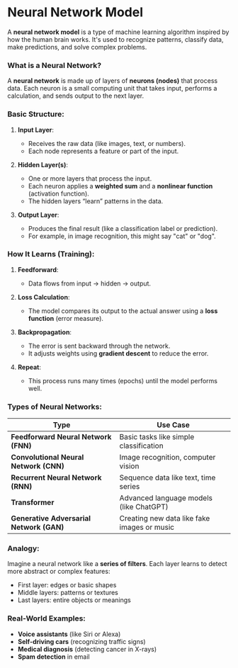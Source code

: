 # Neural Network Model

A **neural network model** is a type of machine learning algorithm inspired by how the human brain works. It's used to recognize patterns, classify data, make predictions, and solve complex problems.

### **What is a Neural Network?**

A **neural network** is made up of layers of **neurons (nodes)** that process data. Each neuron is a small computing unit that takes input, performs a calculation, and sends output to the next layer.

### Basic Structure:

1. **Input Layer**:

   * Receives the raw data (like images, text, or numbers).
   * Each node represents a feature or part of the input.

2. **Hidden Layer(s)**:

   * One or more layers that process the input.
   * Each neuron applies a **weighted sum** and a **nonlinear function** (activation function).
   * The hidden layers “learn” patterns in the data.

3. **Output Layer**:

   * Produces the final result (like a classification label or prediction).
   * For example, in image recognition, this might say "cat" or "dog".

### How It Learns (Training):

1. **Feedforward**:

   * Data flows from input → hidden → output.

2. **Loss Calculation**:

   * The model compares its output to the actual answer using a **loss function** (error measure).

3. **Backpropagation**:

   * The error is sent backward through the network.
   * It adjusts weights using **gradient descent** to reduce the error.

4. **Repeat**:

   * This process runs many times (epochs) until the model performs well.


### Types of Neural Networks:

| Type                                     | Use Case                                    |
| ---------------------------------------- | ------------------------------------------- |
| **Feedforward Neural Network (FNN)**     | Basic tasks like simple classification      |
| **Convolutional Neural Network (CNN)**   | Image recognition, computer vision          |
| **Recurrent Neural Network (RNN)**       | Sequence data like text, time series        |
| **Transformer**                          | Advanced language models (like ChatGPT)     |
| **Generative Adversarial Network (GAN)** | Creating new data like fake images or music |

### Analogy:

Imagine a neural network like a **series of filters**. Each layer learns to detect more abstract or complex features:

* First layer: edges or basic shapes
* Middle layers: patterns or textures
* Last layers: entire objects or meanings

### Real-World Examples:

* **Voice assistants** (like Siri or Alexa)
* **Self-driving cars** (recognizing traffic signs)
* **Medical diagnosis** (detecting cancer in X-rays)
* **Spam detection** in email
